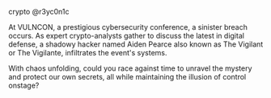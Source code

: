 crypto @r3yc0n1c

At VULNCON, a prestigious cybersecurity conference, a sinister breach occurs. As expert crypto-analysts gather to discuss the latest in digital defense, a shadowy hacker named Aiden Pearce also known as The Vigilant or The Vigilante, infiltrates the event's systems.

With chaos unfolding, could you race against time to unravel the mystery and protect our own secrets, all while maintaining the illusion of control onstage?
